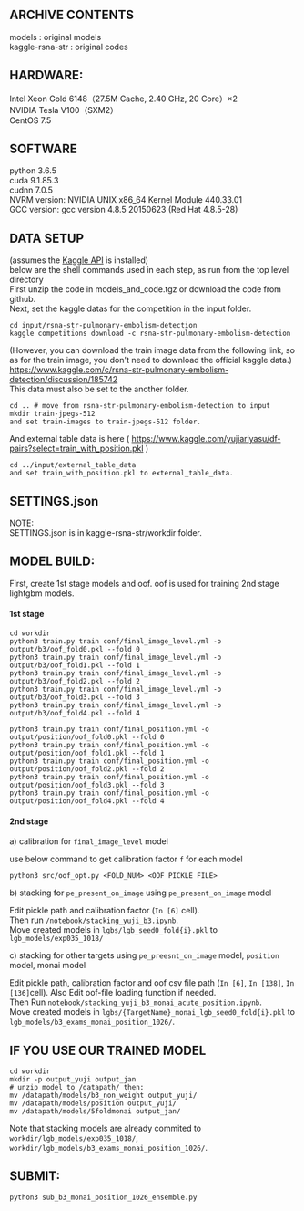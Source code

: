 ## ARCHIVE CONTENTS
models              : original models  
kaggle-rsna-str     : original codes  

## HARDWARE:
Intel Xeon Gold 6148（27.5M Cache, 2.40 GHz, 20 Core）×2  
NVIDIA Tesla V100（SXM2）  
CentOS 7.5  

## SOFTWARE
python 3.6.5  
cuda 9.1.85.3  
cudnn 7.0.5  
NVRM version: NVIDIA UNIX x86_64 Kernel Module  440.33.01  
GCC version:  gcc version 4.8.5 20150623 (Red Hat 4.8.5-28)  

## DATA SETUP
(assumes the [Kaggle API](https://github.com/Kaggle/kaggle-api) is installed)  
below are the shell commands used in each step, as run from the top level directory  
First unzip the code in models_and_code.tgz or download the code from github.  
Next, set the kaggle datas for the competition in the input folder.

```
cd input/rsna-str-pulmonary-embolism-detection
kaggle competitions download -c rsna-str-pulmonary-embolism-detection
```

(However, you can download the train image data from the following link, so as for the train image, you don't need to download the official kaggle data.)  
https://www.kaggle.com/c/rsna-str-pulmonary-embolism-detection/discussion/185742  
This data must also be set to the another folder.

```
cd .. # move from rsna-str-pulmonary-embolism-detection to input
mkdir train-jpegs-512
and set train-images to train-jpegs-512 folder.
```

And external table data is here ( https://www.kaggle.com/yujiariyasu/df-pairs?select=train_with_position.pkl )

```
cd ../input/external_table_data
and set train_with_position.pkl to external_table_data.
```

## SETTINGS.json
NOTE:  
SETTINGS.json is in kaggle-rsna-str/workdir folder.

## MODEL BUILD:
First, create 1st stage models and oof. oof is used for training 2nd stage lightgbm models.  

#### 1st stage

```
cd workdir
python3 train.py train conf/final_image_level.yml -o output/b3/oof_fold0.pkl --fold 0
python3 train.py train conf/final_image_level.yml -o output/b3/oof_fold1.pkl --fold 1
python3 train.py train conf/final_image_level.yml -o output/b3/oof_fold2.pkl --fold 2
python3 train.py train conf/final_image_level.yml -o output/b3/oof_fold3.pkl --fold 3
python3 train.py train conf/final_image_level.yml -o output/b3/oof_fold4.pkl --fold 4

python3 train.py train conf/final_position.yml -o output/position/oof_fold0.pkl --fold 0
python3 train.py train conf/final_position.yml -o output/position/oof_fold1.pkl --fold 1
python3 train.py train conf/final_position.yml -o output/position/oof_fold2.pkl --fold 2
python3 train.py train conf/final_position.yml -o output/position/oof_fold3.pkl --fold 3
python3 train.py train conf/final_position.yml -o output/position/oof_fold4.pkl --fold 4
```

#### 2nd stage

a) calibration for `final_image_level` model  

use below command to get calibration factor `f` for each model
```
python3 src/oof_opt.py <FOLD_NUM> <OOF PICKLE FILE>
```

b) stacking for `pe_present_on_image` using `pe_present_on_image` model

Edit pickle path and calibration factor (`In [6]` cell).  
Then run `/notebook/stacking_yuji_b3.ipynb`.  
Move created models in `lgbs/lgb_seed0_fold{i}.pkl` to `lgb_models/exp035_1018/`

c) stacking for other targets using `pe_preesnt_on_image` model, `position` model, monai model

Edit pickle path, calibration factor and oof csv file path (`In [6]`, `In [138]`, `In [136]`cell). Also Edit oof-file loading function if needed.  
Then Run `notebook/stacking_yuji_b3_monai_acute_position.ipynb`.  
Move created models in `lgbs/{TargetName}_monai_lgb_seed0_fold{i}.pkl` to `lgb_models/b3_exams_monai_position_1026/`.

## IF YOU USE OUR TRAINED MODEL

```
cd workdir
mkdir -p output_yuji output_jan
# unzip model to /datapath/ then:
mv /datapath/models/b3_non_weight output_yuji/
mv /datapath/models/position output_yuji/
mv /datapath/models/5foldmonai output_jan/
```
Note that stacking models are already commited to `workdir/lgb_models/exp035_1018/`, `workdir/lgb_models/b3_exams_monai_position_1026/`.

## SUBMIT:

```
python3 sub_b3_monai_position_1026_ensemble.py
```
